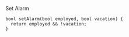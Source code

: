 Set Alarm

    bool setAlarm(bool employed, bool vacation) {
      return employed && !vacation;
    }
